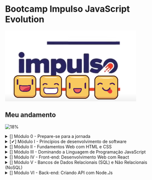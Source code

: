 # Bootcamp Impulso JavaScript Evolution

![Impulso Icone](https://github.com/guidolingip1/bootcamp-impulso/blob/master/impulso.png)

## Meu andamento

![18%](https://progress-bar.dev/18)
</br>

<details>
  <summary>[] Módulo 0 - Prepare-se para a jornada</summary>
  
  - [✔] Conheça as oportunidades da DIO
  - [✔] Seja protagonista neste Bootcamp
  - [✔] Boas-vindas ao Impulso JavaScript Evolution
  - [] Mentoria #1: Impulso JavaScript Evolution | Aula Inaugural

</details>

<details>
  <summary>[✔] Módulo I - Princípios de desenvolvimento de software</summary>
  
  - [✔] Introdução à Programação e Pensamento Computacional
  - [✔] Introdução ao Git e ao GitHub
  - [✔] Criando seu Primeiro Repositório no GitHub Para Compartilhar Seu Progresso

</details>

<details>
  <summary>[] Módulo II - Fundamentos Web com HTML e CSS</Summary>
  
  - [✔] Primeiros passos para desenvolvimento web
  - [✔] Introdução a criação de websites com HTML5 e CSS3
  - [✔] Posicionando elementos com Flexbox em CSS
  - [] Recriando a página inicial do Instagram

</details>

<details>
  <summary>[] Módulo III - Dominando a Linguagem de Programação JavaScript</Summary>
  
  - [] IDE Instalação e Configuração (Visual Studio Code)
  - [] Introdução ao JavaScript
  - [] Sintaxe Básica em JavaScript
  - [] Sintaxe e Operadores
  - [] Variáveis e Tipos
  - [] Funções
  - [] Debugging e Error Handling
  - [] Desafios Iniciais Js - Impulso JavaScript Evolution
  - [] Manipulando a D.O.M. com JavaScript
  - [] Javascript Assíncrono
  - [] Orientação a objetos
  - [] Introdução ao TypeScript: Explorando Classes, Tipos e Interfaces
  - [] Desafios intermediários Js - Impulso JavaScript Evolution
  - [] Introdução Prática ao TypeScript

</details>

<details>
  <summary>[] Módulo IV - Front-end: Desenvolvimento Web com React</Summary>
  
  - [] Conhecendo os Principais Protocolos de Comunicação da Internet
  - [] Introdução ao ReactJS
  - [] Desenvolvimento de aplicações para internet com ReactJS
  - [] Introdução aos React Hooks
  - [] Trabalhando com States & Effects no ReactJs
  - [] Práticas avançadas em projetos com ReactJS
  - [] Criando um front-end totalmente componentizado na prática com ReactJS

</details>

<details>
  <summary>[] Módulo V - Bancos de Dados Relacionais (SQL) e Não Relacionais (NoSQL)</Summary>
  
  - [] Conceitos e melhores práticas com bancos de dados PostgreSQL
  - [] Introdução ao MongoDB e Bancos de Dados NoSQL

</details>

<details>
  <summary>[] Módulo VI - Back-end: Criando API com Node.Js</Summary>
  
  - [] Instalando e Configurando seu Ambiente Node.js
  - [] Introdução ao Node.js com JavaScript
  - [] Fundamentos de Node.js e Jest
  - [] Pirâmide de Testes na Prática Explorando Jest e TDD
  - []  Explorando o Estilo Arquitetural REST com Node.js
  - [] Node.js com Bancos de Dados Relacionais (SQL)
  - [] Microsserviços e Integrações com Node.js
  - [] Criando uma API REST com Node.js e TypeORM
  - [] Integrando um Backend em Node.js com um Frontend em React para um E-commerce

</details>
